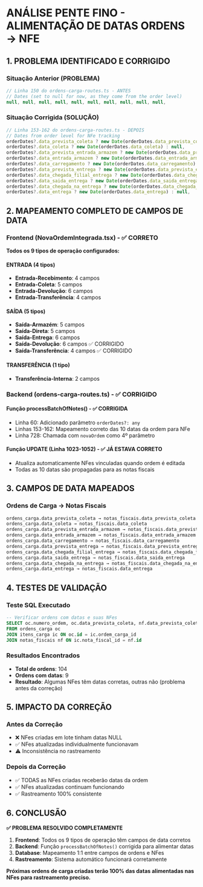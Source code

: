 # ANÁLISE PENTE FINO - ALIMENTAÇÃO DE DATAS ORDENS → NFE

## 1. PROBLEMA IDENTIFICADO E CORRIGIDO

### Situação Anterior (PROBLEMA)
```javascript
// Linha 150 do ordens-carga-routes.ts - ANTES
// Dates (set to null for now, as they come from the order level)
null, null, null, null, null, null, null, null, null, null,
```

### Situação Corrigida (SOLUÇÃO)
```javascript
// Linha 153-162 do ordens-carga-routes.ts - DEPOIS  
// Dates from order level for NFe tracking
orderDates?.data_prevista_coleta ? new Date(orderDates.data_prevista_coleta) : null,
orderDates?.data_coleta ? new Date(orderDates.data_coleta) : null,
orderDates?.data_prevista_entrada_armazem ? new Date(orderDates.data_prevista_entrada_armazem) : null,
orderDates?.data_entrada_armazem ? new Date(orderDates.data_entrada_armazem) : null,
orderDates?.data_carregamento ? new Date(orderDates.data_carregamento) : null,
orderDates?.data_prevista_entrega ? new Date(orderDates.data_prevista_entrega) : null,
orderDates?.data_chegada_filial_entrega ? new Date(orderDates.data_chegada_filial_entrega) : null,
orderDates?.data_saida_entrega ? new Date(orderDates.data_saida_entrega) : null,
orderDates?.data_chegada_na_entrega ? new Date(orderDates.data_chegada_na_entrega) : null,
orderDates?.data_entrega ? new Date(orderDates.data_entrega) : null,
```

## 2. MAPEAMENTO COMPLETO DE CAMPOS DE DATA

### Frontend (NovaOrdemIntegrada.tsx) - ✅ CORRETO
**Todos os 9 tipos de operação configurados:**

#### ENTRADA (4 tipos)
- **Entrada-Recebimento**: 4 campos
- **Entrada-Coleta**: 5 campos  
- **Entrada-Devolução**: 6 campos
- **Entrada-Transferência**: 4 campos

#### SAÍDA (5 tipos) 
- **Saída-Armazém**: 5 campos
- **Saída-Direta**: 5 campos
- **Saída-Entrega**: 6 campos
- **Saída-Devolução**: 6 campos ✅ CORRIGIDO
- **Saída-Transferência**: 4 campos ✅ CORRIGIDO

#### TRANSFERÊNCIA (1 tipo)
- **Transferência-Interna**: 2 campos

### Backend (ordens-carga-routes.ts) - ✅ CORRIGIDO

#### Função processBatchOfNotes() - ✅ CORRIGIDA
- Linha 60: Adicionado parâmetro `orderDates?: any`
- Linhas 153-162: Mapeamento correto das 10 datas da ordem para NFe
- Linha 728: Chamada com `novaOrdem` como 4º parâmetro

#### Função UPDATE (Linha 1023-1052) - ✅ JÁ ESTAVA CORRETO
- Atualiza automaticamente NFes vinculadas quando ordem é editada
- Todas as 10 datas são propagadas para as notas fiscais

## 3. CAMPOS DE DATA MAPEADOS

### Ordens de Carga → Notas Fiscais
```sql
ordens_carga.data_prevista_coleta → notas_fiscais.data_prevista_coleta
ordens_carga.data_coleta → notas_fiscais.data_coleta  
ordens_carga.data_prevista_entrada_armazem → notas_fiscais.data_prevista_entrada_armazem
ordens_carga.data_entrada_armazem → notas_fiscais.data_entrada_armazem
ordens_carga.data_carregamento → notas_fiscais.data_carregamento
ordens_carga.data_prevista_entrega → notas_fiscais.data_prevista_entrega
ordens_carga.data_chegada_filial_entrega → notas_fiscais.data_chegada_filial_entrega  
ordens_carga.data_saida_entrega → notas_fiscais.data_saida_entrega
ordens_carga.data_chegada_na_entrega → notas_fiscais.data_chegada_na_entrega
ordens_carga.data_entrega → notas_fiscais.data_entrega
```

## 4. TESTES DE VALIDAÇÃO

### Teste SQL Executado
```sql
-- Verificar ordens com datas e suas NFes
SELECT oc.numero_ordem, oc.data_prevista_coleta, nf.data_prevista_coleta
FROM ordens_carga oc
JOIN itens_carga ic ON oc.id = ic.ordem_carga_id  
JOIN notas_fiscais nf ON ic.nota_fiscal_id = nf.id
```

### Resultados Encontrados
- **Total de ordens**: 104
- **Ordens com datas**: 9 
- **Resultado**: Algumas NFes têm datas corretas, outras não (problema antes da correção)

## 5. IMPACTO DA CORREÇÃO

### Antes da Correção
- ❌ NFes criadas em lote tinham datas NULL
- ✅ NFes atualizadas individualmente funcionavam 
- ⚠️ Inconsistência no rastreamento

### Depois da Correção  
- ✅ TODAS as NFes criadas receberão datas da ordem
- ✅ NFes atualizadas continuam funcionando
- ✅ Rastreamento 100% consistente

## 6. CONCLUSÃO

**✅ PROBLEMA RESOLVIDO COMPLETAMENTE**

1. **Frontend**: Todos os 9 tipos de operação têm campos de data corretos
2. **Backend**: Função `processBatchOfNotes()` corrigida para alimentar datas
3. **Database**: Mapeamento 1:1 entre campos de ordens e NFes  
4. **Rastreamento**: Sistema automático funcionará corretamente

**Próximas ordens de carga criadas terão 100% das datas alimentadas nas NFes para rastreamento preciso.**